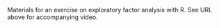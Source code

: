 Materials for an exercise on exploratory factor analysis with R.
See URL above for accompanying video.

